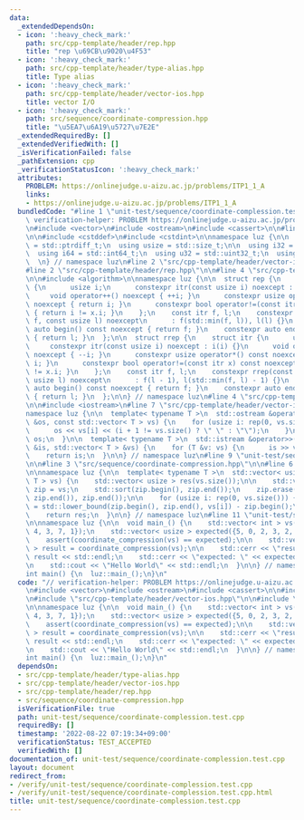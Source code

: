 ```yaml
---
data:
  _extendedDependsOn:
  - icon: ':heavy_check_mark:'
    path: src/cpp-template/header/rep.hpp
    title: "rep \u69CB\u9020\u4F53"
  - icon: ':heavy_check_mark:'
    path: src/cpp-template/header/type-alias.hpp
    title: Type alias
  - icon: ':heavy_check_mark:'
    path: src/cpp-template/header/vector-ios.hpp
    title: vector I/O
  - icon: ':heavy_check_mark:'
    path: src/sequence/coordinate-compression.hpp
    title: "\u5EA7\u6A19\u5727\u7E2E"
  _extendedRequiredBy: []
  _extendedVerifiedWith: []
  _isVerificationFailed: false
  _pathExtension: cpp
  _verificationStatusIcon: ':heavy_check_mark:'
  attributes:
    PROBLEM: https://onlinejudge.u-aizu.ac.jp/problems/ITP1_1_A
    links:
    - https://onlinejudge.u-aizu.ac.jp/problems/ITP1_1_A
  bundledCode: "#line 1 \"unit-test/sequence/coordinate-complession.test.cpp\"\n//\
    \ verification-helper: PROBLEM https://onlinejudge.u-aizu.ac.jp/problems/ITP1_1_A\n\
    \n#include <vector>\n#include <ostream>\n#include <cassert>\n\n#line 2 \"src/cpp-template/header/type-alias.hpp\"\
    \n\n#include <cstddef>\n#include <cstdint>\n\nnamespace luz {\n\n  using isize\
    \ = std::ptrdiff_t;\n  using usize = std::size_t;\n\n  using i32 = std::int32_t;\n\
    \  using i64 = std::int64_t;\n  using u32 = std::uint32_t;\n  using u64 = std::uint64_t;\n\
    \  \n} // namespace luz\n#line 2 \"src/cpp-template/header/vector-ios.hpp\"\n\n\
    #line 2 \"src/cpp-template/header/rep.hpp\"\n\n#line 4 \"src/cpp-template/header/rep.hpp\"\
    \n\n#include <algorithm>\n\nnamespace luz {\n\n  struct rep {\n    struct itr\
    \ {\n      usize i;\n      constexpr itr(const usize i) noexcept : i(i) {}\n \
    \     void operator++() noexcept { ++i; }\n      constexpr usize operator*() const\
    \ noexcept { return i; }\n      constexpr bool operator!=(const itr x) const noexcept\
    \ { return i != x.i; }\n    };\n    const itr f, l;\n    constexpr rep(const usize\
    \ f, const usize l) noexcept\n      : f(std::min(f, l)), l(l) {}\n    constexpr\
    \ auto begin() const noexcept { return f; }\n    constexpr auto end() const noexcept\
    \ { return l; }\n  };\n\n  struct rrep {\n    struct itr {\n      usize i;\n \
    \     constexpr itr(const usize i) noexcept : i(i) {}\n      void operator++()\
    \ noexcept { --i; }\n      constexpr usize operator*() const noexcept { return\
    \ i; }\n      constexpr bool operator!=(const itr x) const noexcept { return i\
    \ != x.i; }\n    };\n    const itr f, l;\n    constexpr rrep(const usize f, const\
    \ usize l) noexcept\n      : f(l - 1), l(std::min(f, l) - 1) {}\n    constexpr\
    \ auto begin() const noexcept { return f; }\n    constexpr auto end() const noexcept\
    \ { return l; }\n  };\n\n} // namespace luz\n#line 4 \"src/cpp-template/header/vector-ios.hpp\"\
    \n\n#include <iostream>\n#line 7 \"src/cpp-template/header/vector-ios.hpp\"\n\n\
    namespace luz {\n\n  template< typename T >\n  std::ostream &operator<<(std::ostream\
    \ &os, const std::vector< T > vs) {\n    for (usize i: rep(0, vs.size())) {\n\
    \      os << vs[i] << (i + 1 != vs.size() ? \" \" : \"\");\n    }\n    return\
    \ os;\n  }\n\n  template< typename T >\n  std::istream &operator>>(std::istream\
    \ &is, std::vector< T > &vs) {\n    for (T &v: vs) {\n      is >> v;\n    }\n\
    \    return is;\n  }\n\n} // namespace luz\n#line 9 \"unit-test/sequence/coordinate-complession.test.cpp\"\
    \n\n#line 3 \"src/sequence/coordinate-compression.hpp\"\n\n#line 6 \"src/sequence/coordinate-compression.hpp\"\
    \n\nnamespace luz {\n\n  template< typename T >\n  std::vector< usize > coordinate_compression(std::vector<\
    \ T > vs) {\n    std::vector< usize > res(vs.size());\n\n    std::vector< T >\
    \ zip = vs;\n    std::sort(zip.begin(), zip.end());\n    zip.erase(std::unique(zip.begin(),\
    \ zip.end()), zip.end());\n\n    for (usize i: rep(0, vs.size())) {\n      res[i]\
    \ = std::lower_bound(zip.begin(), zip.end(), vs[i]) - zip.begin();\n    }\n\n\
    \    return res;\n  }\n\n} // namespace luz\n#line 11 \"unit-test/sequence/coordinate-complession.test.cpp\"\
    \n\nnamespace luz {\n\n  void main_() {\n    std::vector< int > vs({8, -5, 3,\
    \ 4, 3, 7, 1});\n    std::vector< usize > expected({5, 0, 2, 3, 2, 4, 1});\n\n\
    \    assert(coordinate_compression(vs) == expected);\n\n    std::vector< usize\
    \ > result = coordinate_compression(vs);\n\n    std::cerr << \"result  : \" <<\
    \ result << std::endl;\n    std::cerr << \"expected: \" << expected << std::endl;\n\
    \n    std::cout << \"Hello World\" << std::endl;\n  }\n\n} // namespace luz\n\n\
    int main() {\n  luz::main_();\n}\n"
  code: "// verification-helper: PROBLEM https://onlinejudge.u-aizu.ac.jp/problems/ITP1_1_A\n\
    \n#include <vector>\n#include <ostream>\n#include <cassert>\n\n#include \"src/cpp-template/header/type-alias.hpp\"\
    \n#include \"src/cpp-template/header/vector-ios.hpp\"\n\n#include \"src/sequence/coordinate-compression.hpp\"\
    \n\nnamespace luz {\n\n  void main_() {\n    std::vector< int > vs({8, -5, 3,\
    \ 4, 3, 7, 1});\n    std::vector< usize > expected({5, 0, 2, 3, 2, 4, 1});\n\n\
    \    assert(coordinate_compression(vs) == expected);\n\n    std::vector< usize\
    \ > result = coordinate_compression(vs);\n\n    std::cerr << \"result  : \" <<\
    \ result << std::endl;\n    std::cerr << \"expected: \" << expected << std::endl;\n\
    \n    std::cout << \"Hello World\" << std::endl;\n  }\n\n} // namespace luz\n\n\
    int main() {\n  luz::main_();\n}\n"
  dependsOn:
  - src/cpp-template/header/type-alias.hpp
  - src/cpp-template/header/vector-ios.hpp
  - src/cpp-template/header/rep.hpp
  - src/sequence/coordinate-compression.hpp
  isVerificationFile: true
  path: unit-test/sequence/coordinate-complession.test.cpp
  requiredBy: []
  timestamp: '2022-08-22 07:19:34+09:00'
  verificationStatus: TEST_ACCEPTED
  verifiedWith: []
documentation_of: unit-test/sequence/coordinate-complession.test.cpp
layout: document
redirect_from:
- /verify/unit-test/sequence/coordinate-complession.test.cpp
- /verify/unit-test/sequence/coordinate-complession.test.cpp.html
title: unit-test/sequence/coordinate-complession.test.cpp
---
```

